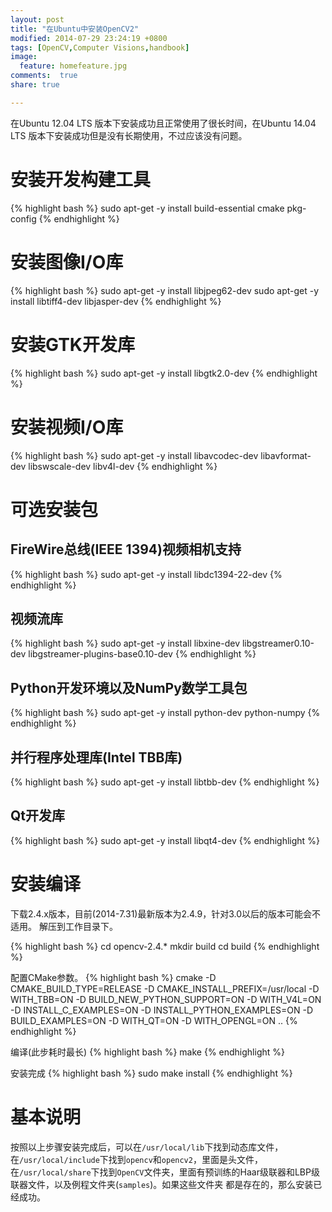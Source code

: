 ```yaml
---
layout: post
title: "在Ubuntu中安装OpenCV2"
modified: 2014-07-29 23:24:19 +0800
tags: [OpenCV,Computer Visions,handbook]
image:
  feature: homefeature.jpg
comments:  true
share: true

---
```


在Ubuntu 12.04 LTS 版本下安装成功且正常使用了很长时间，在Ubuntu 14.04 LTS 版本下安装成功但是没有长期使用，不过应该没有问题。

# 安装开发构建工具
{% highlight bash %}
sudo apt-get -y install build-essential cmake pkg-config
{% endhighlight %}

# 安装图像I/O库
{% highlight bash %}
sudo apt-get -y install libjpeg62-dev
sudo apt-get -y install libtiff4-dev libjasper-dev
{% endhighlight %}

# 安装GTK开发库
{% highlight bash %}
sudo apt-get -y install  libgtk2.0-dev
{% endhighlight %}

# 安装视频I/O库
{% highlight bash %}
 sudo apt-get -y install libavcodec-dev libavformat-dev libswscale-dev libv4l-dev
{% endhighlight %}

# 可选安装包

## FireWire总线(IEEE 1394)视频相机支持
{% highlight bash %}
sudo apt-get -y install libdc1394-22-dev
{% endhighlight %}

## 视频流库
{% highlight bash %}
sudo apt-get -y install libxine-dev libgstreamer0.10-dev libgstreamer-plugins-base0.10-dev
{% endhighlight %}

## Python开发环境以及NumPy数学工具包
{% highlight bash %}
sudo apt-get -y install python-dev python-numpy
{% endhighlight %}

## 并行程序处理库(Intel TBB库)
{% highlight bash %}
sudo apt-get -y install libtbb-dev
{% endhighlight %}

## Qt开发库
{% highlight bash %}
sudo apt-get -y install libqt4-dev
{% endhighlight %}

# 安装编译
下载2.4.x版本，目前(2014-7.31)最新版本为2.4.9，针对3.0以后的版本可能会不适用。
解压到工作目录下。

{% highlight bash %}
cd opencv-2.4.*
mkdir build
cd build
{% endhighlight %}

配置CMake参数。
{% highlight bash %}
cmake -D CMAKE_BUILD_TYPE=RELEASE -D CMAKE_INSTALL_PREFIX=/usr/local -D WITH_TBB=ON -D BUILD_NEW_PYTHON_SUPPORT=ON -D WITH_V4L=ON -D INSTALL_C_EXAMPLES=ON -D INSTALL_PYTHON_EXAMPLES=ON -D BUILD_EXAMPLES=ON -D WITH_QT=ON -D WITH_OPENGL=ON ..
{% endhighlight %}

编译(此步耗时最长)
{% highlight bash %}
make
{% endhighlight %}

安装完成
{% highlight bash %}
sudo make install
{% endhighlight %}

# 基本说明

按照以上步骤安装完成后，可以在`/usr/local/lib`下找到动态库文件，在`/usr/local/include`下找到`opencv`和`opencv2`，里面是头文件，
在`/usr/local/share`下找到`OpenCV`文件夹，里面有预训练的Haar级联器和LBP级联器文件，以及例程文件夹(`samples`)。如果这些文件夹
都是存在的，那么安装已经成功。
